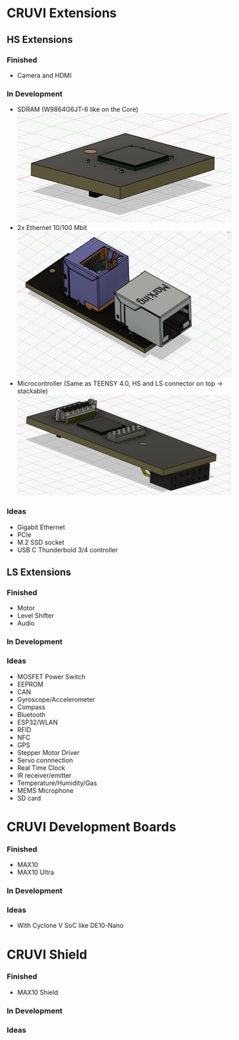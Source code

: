 # CRUVI Extensions
## HS Extensions
### Finished
- Camera and HDMI
### In Development
- SDRAM (W9864G6JT-6 like on the Core)
![SDRAM](RAM.jpg)
- 2x Ethernet 10/100 Mbit
![Ethernet](ethernet.jpeg)
- Microcontroller (Same as TEENSY 4.0, HS and LS connector on top -> stackable)
![Processor](processor.jpg)
### Ideas
- Gigabit Ethernet
- PCIe
- M.2 SSD socket
- USB C Thunderbold 3/4 controller

## LS Extensions
### Finished
- Motor
- Level Shifter
- Audio
### In Development

### Ideas
- MOSFET Power Switch
- EEPROM
- CAN
- Gyroscope/Accelerometer
- Compass
- Bluetooth
- ESP32/WLAN
- RFID
- NFC
- GPS
- Stepper Motor Driver
- Servo connnection
- Real Time Clock
- IR receiver/emitter
- Temperature/Humidity/Gas
- MEMS Microphone
- SD card

# CRUVI Development Boards
### Finished
- MAX10
- MAX10 Ultra
### In Development

### Ideas
- With Cyclone V SoC like DE10-Nano 

# CRUVI Shield
### Finished
- MAX10 Shield
### In Development

### Ideas
